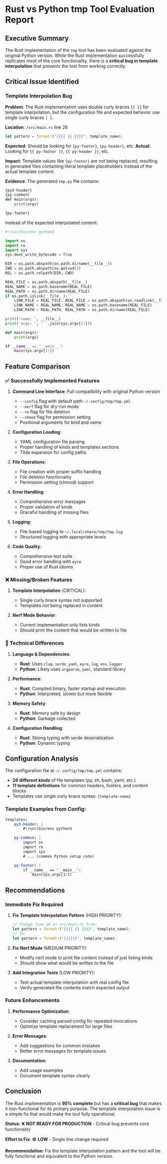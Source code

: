 # Rust vs Python tmp Tool Evaluation Report

## Executive Summary

The Rust implementation of the `tmp` tool has been evaluated against the original Python version. While the Rust implementation successfully replicates most of the core functionality, there is a **critical bug in template interpolation** that prevents the tool from working correctly.

## Critical Issue Identified

### Template Interpolation Bug

**Problem**: The Rust implementation uses double curly braces `{{ }}` for template interpolation, but the configuration file and expected behavior use single curly braces `{ }`.

**Location**: `/src/main.rs` line 26
```rust
let pattern = format!("{{{{ {} }}}}", template_name);
```

**Expected**: Should be looking for `{py-footer}`, `{py-header}`, etc.
**Actual**: Looking for `{{ py-footer }}`, `{{ py-header }}`, etc.

**Impact**: Template values like `{py-footer}` are not being replaced, resulting in generated files containing literal template placeholders instead of the actual template content.

**Evidence**: The generated `tmp.py` file contains:
```python
{py3-header}
{py-common}
def main(args):
    print(args)

{py-footer}
```

Instead of the expected interpolated content:
```python
#!/usr/bin/env python3

import os
import re
import sys
sys.dont_write_bytecode = True

DIR = os.path.abspath(os.path.dirname(__file__))
CWD = os.path.abspath(os.getcwd())
REL = os.path.relpath(DIR, CWD)

REAL_FILE = os.path.abspath(__file__)
REAL_NAME = os.path.basename(REAL_FILE)
REAL_PATH = os.path.dirname(REAL_FILE)
if os.path.islink(__file__):
    LINK_FILE = REAL_FILE; REAL_FILE = os.path.abspath(os.readlink(__file__))
    LINK_NAME = REAL_NAME; REAL_NAME = os.path.basename(REAL_FILE)
    LINK_PATH = REAL_PATH; REAL_PATH = os.path.dirname(REAL_FILE)

print('name: ', __file__)
print('args: ', ' '.join(sys.argv[1:]))

def main(args):
    print(args)

if __name__ == '__main__':
    main(sys.argv[1:])
```

## Feature Comparison

### ✅ Successfully Implemented Features

1. **Command Line Interface**: Full compatibility with original Python version
   - `--config` flag with default path `~/.config/tmp/tmp.yml`
   - `--nerf` flag for dry-run mode
   - `--rm` flag for file deletion
   - `--chmod` flag for permission setting
   - Positional arguments for kind and name

2. **Configuration Loading**:
   - YAML configuration file parsing
   - Proper handling of kinds and templates sections
   - Tilde expansion for config paths

3. **File Operations**:
   - File creation with proper suffix handling
   - File deletion functionality
   - Permission setting (chmod) support

4. **Error Handling**:
   - Comprehensive error messages
   - Proper validation of kinds
   - Graceful handling of missing files

5. **Logging**:
   - File-based logging to `~/.local/share/tmp/tmp.log`
   - Structured logging with appropriate levels

6. **Code Quality**:
   - Comprehensive test suite
   - Good error handling with `eyre`
   - Proper use of Rust idioms

### ❌ Missing/Broken Features

1. **Template Interpolation** (CRITICAL):
   - Single curly brace syntax not supported
   - Templates not being replaced in content

2. **Nerf Mode Behavior**:
   - Current implementation only lists kinds
   - Should print the content that would be written to file

### 🔧 Technical Differences

1. **Language & Dependencies**:
   - **Rust**: Uses `clap`, `serde_yaml`, `eyre`, `log`, `env_logger`
   - **Python**: Likely uses `argparse`, `yaml`, standard library

2. **Performance**:
   - **Rust**: Compiled binary, faster startup and execution
   - **Python**: Interpreted, slower but more flexible

3. **Memory Safety**:
   - **Rust**: Memory safe by design
   - **Python**: Garbage collected

4. **Configuration Handling**:
   - **Rust**: Strong typing with serde deserialization
   - **Python**: Dynamic typing

## Configuration Analysis

The configuration file at `~/.config/tmp/tmp.yml` contains:

- **26 different kinds** of file templates (py, sh, bash, yaml, etc.)
- **11 template definitions** for common headers, footers, and content blocks
- Templates use single curly brace syntax: `{template-name}`

### Template Examples from Config:
```yaml
templates:
    py3-header: |
        #!/usr/bin/env python3

    py-common: |
        import os
        import re
        import sys
        # ... (common Python setup code)

    py-footer: |
        if __name__ == '__main__':
            main(sys.argv[1:])
```

## Recommendations

### Immediate Fix Required

1. **Fix Template Interpolation Pattern** (HIGH PRIORITY):
   ```rust
   // Change line 26 in src/main.rs from:
   let pattern = format!("{{{{ {} }}}}", template_name);
   // To:
   let pattern = format!("{{{}}}", template_name);
   ```

2. **Fix Nerf Mode** (MEDIUM PRIORITY):
   - Modify nerf mode to print file content instead of just listing kinds
   - Should show what would be written to the file

3. **Add Integration Tests** (LOW PRIORITY):
   - Test actual template interpolation with real config file
   - Verify generated file contents match expected output

### Future Enhancements

1. **Performance Optimization**:
   - Consider caching parsed config for repeated invocations
   - Optimize template replacement for large files

2. **Error Messages**:
   - Add suggestions for common mistakes
   - Better error messages for template issues

3. **Documentation**:
   - Add usage examples
   - Document template syntax clearly

## Conclusion

The Rust implementation is **95% complete** but has a **critical bug** that makes it non-functional for its primary purpose. The template interpolation issue is a simple fix that would make the tool fully operational.

**Status**: ❌ **NOT READY FOR PRODUCTION** - Critical bug prevents core functionality

**Effort to Fix**: 🟢 **LOW** - Single line change required

**Recommendation**: Fix the template interpolation pattern and the tool will be fully functional and equivalent to the Python version.
